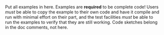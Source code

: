 Put all examples in here.  Examples are **required** to be complete code!
Users *must* be able to copy the example to their own code and have it
compile and run with minimal effort on their part, and the test
facilities *must* be able to run the examples to verify that they are still
working.  Code sketches belong in the doc comments, not here.
